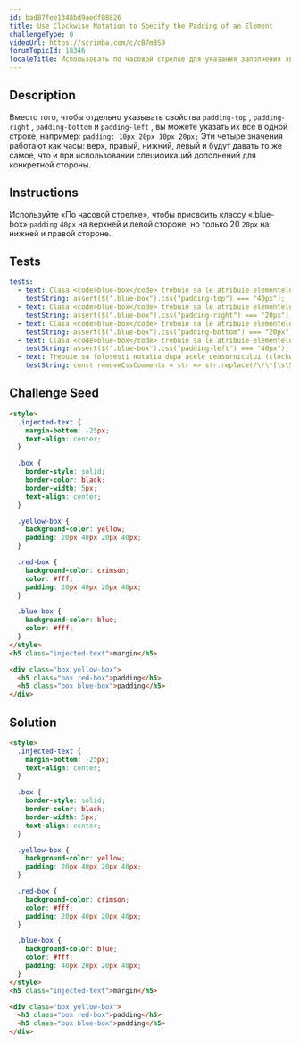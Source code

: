 ```yaml
---
id: bad87fee1348bd9aedf08826
title: Use Clockwise Notation to Specify the Padding of an Element
challengeType: 0
videoUrl: https://scrimba.com/c/cB7mBS9
forumTopicId: 18346
localeTitle: Использовать по часовой стрелке для указания заполнения элемента
---
```


## Description
<section id='description'>
Вместо того, чтобы отдельно указывать свойства <code>padding-top</code> , <code>padding-right</code> , <code>padding-bottom</code> и <code>padding-left</code> , вы можете указать их все в одной строке, например: <code>padding: 10px 20px 10px 20px;</code> Эти четыре значения работают как часы: верх, правый, нижний, левый и будут давать то же самое, что и при использовании спецификаций дополнений для конкретной стороны.
</section>

## Instructions
<section id='instructions'>
Используйте «По часовой стрелке», чтобы присвоить классу «.blue-box» <code>padding</code> <code>40px</code> на верхней и левой стороне, но только 20 <code>20px</code> на нижней и правой стороне.
</section>

## Tests
<section id='tests'>

```yml
tests:
  - text: Clasa <code>blue-box</code> trebuie sa le atribuie elementelor <code>40px</code> de <code>padding</code> in partea de sus (top).
    testString: assert($(".blue-box").css("padding-top") === "40px");
  - text: Clasa <code>blue-box</code> trebuie sa le atribuie elementelor <code>20px</code> de <code>padding</code> in partea dreapta (right).
    testString: assert($(".blue-box").css("padding-right") === "20px");
  - text: Clasa <code>blue-box</code> trebuie sa le atribuie elementelor <code>20px</code> de <code>padding</code> in partea de jos (bottom).
    testString: assert($(".blue-box").css("padding-bottom") === "20px");
  - text: Clasa <code>blue-box</code> trebuie sa le atribuie elementelor <code>40px</code> de <code>padding</code> in partea stanga (left).
    testString: assert($(".blue-box").css("padding-left") === "40px");
  - text: Trebuie sa folosesti notatia dupa acele ceasornicului (clockwise notation) pentru a seta padding-ul clasei <code>blue-box</code>.
    testString: const removeCssComments = str => str.replace(/\/\*[\s\S]+?\*\//g, '');assert(/\.blue-box\s*{[\s\S]*padding[\s]*:\s*\d+px\s+\d+px\s+\d+px\s+\d+px(;\s*[^}]+\s*}|;?\s*})/.test(removeCssComments($('style').text())));

```

</section>

## Challenge Seed
<section id='challengeSeed'>

<div id='html-seed'>

```html
<style>
  .injected-text {
    margin-bottom: -25px;
    text-align: center;
  }

  .box {
    border-style: solid;
    border-color: black;
    border-width: 5px;
    text-align: center;
  }

  .yellow-box {
    background-color: yellow;
    padding: 20px 40px 20px 40px;
  }

  .red-box {
    background-color: crimson;
    color: #fff;
    padding: 20px 40px 20px 40px;
  }

  .blue-box {
    background-color: blue;
    color: #fff;
  }
</style>
<h5 class="injected-text">margin</h5>

<div class="box yellow-box">
  <h5 class="box red-box">padding</h5>
  <h5 class="box blue-box">padding</h5>
</div>

```

</div>

</section>

## Solution
<section id='solution'>

```html
<style>
  .injected-text {
    margin-bottom: -25px;
    text-align: center;
  }

  .box {
    border-style: solid;
    border-color: black;
    border-width: 5px;
    text-align: center;
  }

  .yellow-box {
    background-color: yellow;
    padding: 20px 40px 20px 40px;
  }

  .red-box {
    background-color: crimson;
    color: #fff;
    padding: 20px 40px 20px 40px;
  }

  .blue-box {
    background-color: blue;
    color: #fff;
    padding: 40px 20px 20px 40px;
  }
</style>
<h5 class="injected-text">margin</h5>

<div class="box yellow-box">
  <h5 class="box red-box">padding</h5>
  <h5 class="box blue-box">padding</h5>
</div>
```

</section>
